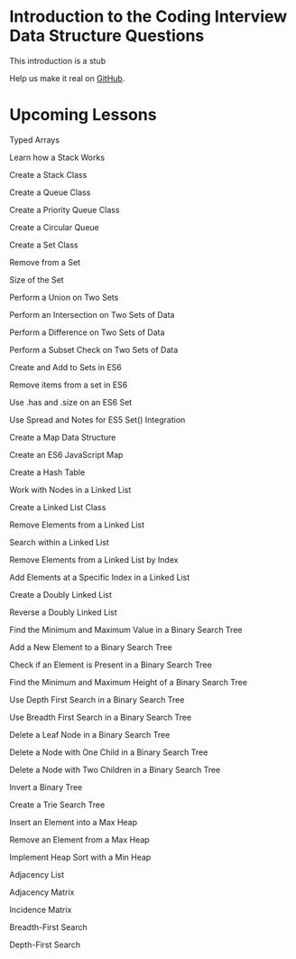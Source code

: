 # Introduction to the Coding Interview Data Structure Questions #

This introduction is a stub

Help us make it real on [GitHub](https://github.com/freeCodeCamp/learn/tree/master/src/introductions).

# Upcoming Lessons #

Typed Arrays

Learn how a Stack Works

Create a Stack Class

Create a Queue Class

Create a Priority Queue Class

Create a Circular Queue

Create a Set Class

Remove from a Set

Size of the Set

Perform a Union on Two Sets

Perform an Intersection on Two Sets of Data

Perform a Difference on Two Sets of Data

Perform a Subset Check on Two Sets of Data

Create and Add to Sets in ES6

Remove items from a set in ES6

Use .has and .size on an ES6 Set

Use Spread and Notes for ES5 Set() Integration

Create a Map Data Structure

Create an ES6 JavaScript Map

Create a Hash Table

Work with Nodes in a Linked List

Create a Linked List Class

Remove Elements from a Linked List

Search within a Linked List

Remove Elements from a Linked List by Index

Add Elements at a Specific Index in a Linked List

Create a Doubly Linked List

Reverse a Doubly Linked List

Find the Minimum and Maximum Value in a Binary Search Tree

Add a New Element to a Binary Search Tree

Check if an Element is Present in a Binary Search Tree

Find the Minimum and Maximum Height of a Binary Search Tree

Use Depth First Search in a Binary Search Tree

Use Breadth First Search in a Binary Search Tree

Delete a Leaf Node in a Binary Search Tree

Delete a Node with One Child in a Binary Search Tree

Delete a Node with Two Children in a Binary Search Tree

Invert a Binary Tree

Create a Trie Search Tree

Insert an Element into a Max Heap

Remove an Element from a Max Heap

Implement Heap Sort with a Min Heap

Adjacency List

Adjacency Matrix

Incidence Matrix

Breadth-First Search

Depth-First Search